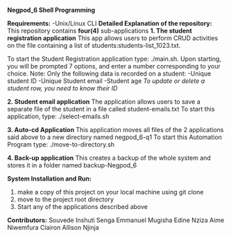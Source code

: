 **Negpod_6  Shell Programming**

**Requirements:**
-Unix/Linux CLI
**Detailed Explanation of the repository:**
This repository contains **four(4)** sub-applications
**1. The student registration application**
This app allows users to perform CRUD activities on the file containing a list of students:students-list_1023.txt.

To start the Student Registration application type: ./main.sh. Upon starting, you will be prompted 7 options, and enter a number corresponding to your choice.
Note:
Only the following data is recorded on a student:
-Unique student ID
-Unique Student email
-Student age
_To update or delete a student row, you need to know their ID_

**2. Student email application**
The application allows users to save a separate file of the student in a file called student-emails.txt
To start this application, type: ./select-emails.sh

**3. Auto-cd Application**
This application moves all files of the 2 applications said above to a new directory named negpod_6-q1
To start this Automation Program type: ./move-to-directory.sh

**4. Back-up application**
This creates a backup of the whole system and stores it in a folder named backup-Negpod_6

**System Installation and Run:**
1. make a copy of this project on your local machine using git clone
2. move to the project root directory
3. Start any of the applications described above

**Contributors:**
Souvede Inshuti
Senga Emmanuel
Mugisha Edine
Nziza Aime
Niwemfura Clairon
Allison Njinja
